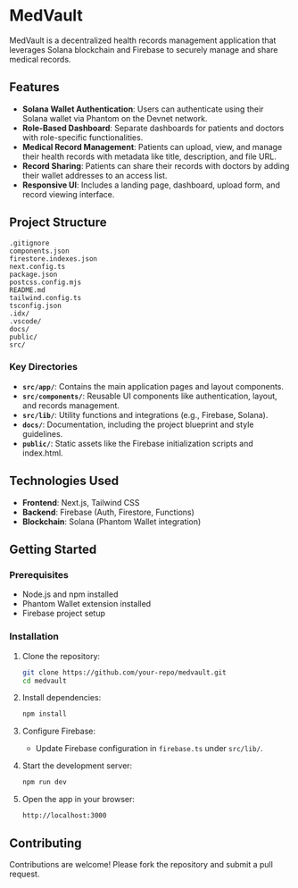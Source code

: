 # MedVault

MedVault is a decentralized health records management application that leverages Solana blockchain and Firebase to securely manage and share medical records.

## Features

- **Solana Wallet Authentication**: Users can authenticate using their Solana wallet via Phantom on the Devnet network.
- **Role-Based Dashboard**: Separate dashboards for patients and doctors with role-specific functionalities.
- **Medical Record Management**: Patients can upload, view, and manage their health records with metadata like title, description, and file URL.
- **Record Sharing**: Patients can share their records with doctors by adding their wallet addresses to an access list.
- **Responsive UI**: Includes a landing page, dashboard, upload form, and record viewing interface.

## Project Structure

```
.gitignore
components.json
firestore.indexes.json
next.config.ts
package.json
postcss.config.mjs
README.md
tailwind.config.ts
tsconfig.json
.idx/
.vscode/
docs/
public/
src/
```

### Key Directories

- **`src/app/`**: Contains the main application pages and layout components.
- **`src/components/`**: Reusable UI components like authentication, layout, and records management.
- **`src/lib/`**: Utility functions and integrations (e.g., Firebase, Solana).
- **`docs/`**: Documentation, including the project blueprint and style guidelines.
- **`public/`**: Static assets like the Firebase initialization scripts and index.html.

## Technologies Used

- **Frontend**: Next.js, Tailwind CSS
- **Backend**: Firebase (Auth, Firestore, Functions)
- **Blockchain**: Solana (Phantom Wallet integration)

## Getting Started

### Prerequisites

- Node.js and npm installed
- Phantom Wallet extension installed
- Firebase project setup

### Installation

1. Clone the repository:
   ```bash
   git clone https://github.com/your-repo/medvault.git
   cd medvault
   ```

2. Install dependencies:
   ```bash
   npm install
   ```

3. Configure Firebase:
   - Update Firebase configuration in `firebase.ts` under `src/lib/`.

4. Start the development server:
   ```bash
   npm run dev
   ```

5. Open the app in your browser:
   ```
   http://localhost:3000
   ```

## Contributing

Contributions are welcome! Please fork the repository and submit a pull request.

